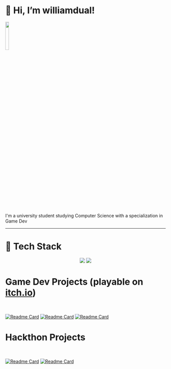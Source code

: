 # 👋 Hi, I’m williamdual!

<a href= "https://williamdual.itch.io/" target="_blank"><img src="https://static.itch.io/images/badge-color.svg" width="15%"/></a>

I'm a university student studying Computer Science with a specialization in Game Dev 

---
# 🧰 Tech Stack
<p align="center">
  <img src="https://skillicons.dev/icons?i=python,java,js,html,css,c,cpp,cs,latex,pug,rust,markdown">
  <img src="https://skillicons.dev/icons?i=git,github,vscode,visualstudio,idea,unity,godot,nodejs,express,mongodb,svg,discord">
<p>
 <!---
<p align="center">  
<img src="https://github-readme-stats.vercel.app/api/top-langs/?username=Williamdual&theme=dark&hide_border=false&include_all_commits=false&count_private=true&langs_count=8&hide=GAP,SHADERLAB,HLSL&layout=compact"
<p>
-->
<h1>Game Dev Projects (playable on <a href= "https://williamdual.itch.io/" target="_blank">itch.io</a>)</h1>
<br />

[![Readme Card](https://github-readme-stats.vercel.app/api/pin/?username=1501-Intro-To-Game-Design&repo=1501-final-project-2022-the-team-that-is-going-to-kill-thanos
)](https://github.com/1501-Intro-To-Game-Design/1501-final-project-2022-the-team-that-is-going-to-kill-thanos)
[![Readme Card](https://github-readme-stats.vercel.app/api/pin/?username=T0mGates&repo=GGJ2022Duality)](https://github.com/T0mGates/GGJ2022Duality)
[![Readme Card](https://github-readme-stats.vercel.app/api/pin/?username=williamdual&repo=GGJ2023)](https://github.com/williamdual/GGJ2023)

<h1>Hackthon Projects</h1>
<br />

[![Readme Card](https://github-readme-stats.vercel.app/api/pin/?username=BruteYapper&repo=Coastal_Hacks_Projects)](https://github.com/BruteYapper/Coastal_Hacks_Projects)
[![Readme Card](https://github-readme-stats.vercel.app/api/pin/?username=williamdual&repo=Hack-the-Hill)](https://github.com/williamdual/Hack-the-Hill)
